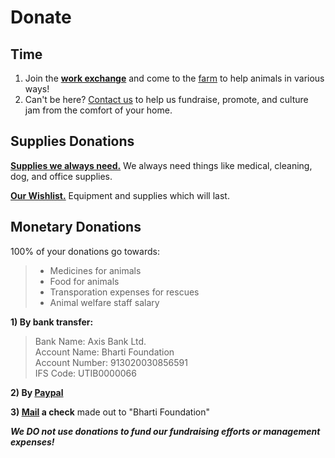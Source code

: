 Donate
=========
Time 
------
1) Join the [**work exchange**](/?p=workexchange) and come to the [farm]( ?p=farm) to help animals in various ways!
2) Can't be here? [Contact us](/?p=contact) to help us fundraise, promote, and culture jam from the comfort of your home.

Supplies Donations
----------
[**Supplies we always need.**]( ?p=supplies "supplies" ) We always need things like medical, cleaning, dog, and office supplies.

[**Our Wishlist.**]( ?p=wishlist "wishlist" ) Equipment and supplies which will last.


Monetary Donations
----------
100% of your donations go towards:

> * Medicines for animals
> * Food for animals
> * Transporation expenses for rescues
> * Animal welfare staff salary

**1) By bank transfer:**

> Bank Name: Axis Bank Ltd.<br/>
> Account Name: Bharti Foundation<br/>
> Account Number: 913020030856591<br/>
> IFS Code: UTIB0000066<br/>

**2) By [Paypal](https://www.paypal.com/cgi-bin/webscr?cmd=_s-xclick&hosted_button_id=5KY9ZVVLPVTDQ "paypal")**

**3) [Mail](/?p=directions) a check** made out to "Bharti Foundation"

<i>**We DO not use donations to fund our fundraising efforts or management expenses!**</i>
